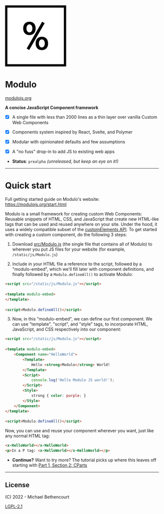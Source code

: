 ![](www-src/img/mono_logo_percent_only.png)

# Modulo

[modulojs.org](https://modulojs.org)

**A concise JavaScript Component framework**

- [X] A single file with less than 2000 lines as a thin layer over vanilla Custom Web Components
- [X] Components system inspired by React, Svelte, and Polymer
- [X] Modular with opinionated defaults and few assumptions
- [X] A "no fuss" drop-in to add JS to existing web apps


- **Status**: `prealpha` *(unreleased, but keep an eye on it!)*


-----

# Quick start

Full getting started guide on Modulo's website: <https://modulojs.org/start.html>

Modulo is a small framework for creating custom Web Components: Reusable
snippets of HTML, CSS, and JavaScript that create new HTML-like tags that can
be used and reused anywhere on your site. Under the hood, it uses a widely
compatible subset of the [customElements API](https://caniuse.com/custom-elementsv1).
To get started with creating a custom component, do the following 3 steps:

1. Download [src/Modulo.js](https://github.com/michaelpb/modulo/blob/main/src/Modulo.js)
(the single file that contains all of Modulo) to wherever you put JS files for
your website (for example, `/static/js/Modulo.js`)


2. Include in your HTML file a reference to the script, followed by a
"modulo-embed", which we'll fill later with component definitions, and finally
followed by a `Modulo.defineAll()` to activate Modulo:

```html
<script src="/static/js/Modulo.js"></script>

<template modulo-embed>
</template>

<script>Modulo.defineAll()</script>
```


3. Now, in this "modulo-embed", we can define our first component. We can use
"template", "script", and "style" tags, to incorporate HTML, JavaScript, and
CSS respectively into our component:

```html
<script src="/static/js/Modulo.js"></script>

<template modulo-embed>
    <Component name="HelloWorld">
        <Template>
            Hello <strong>Modulo</strong> World!
        </Template>
        <Script>
            console.log('Hello Modulo JS world!');
        </Script>
        <Style>
            strong { color: purple; }
        </Style>
    </Component>
</template>

<script>Modulo.defineAll()</script>
```

Now, you can use and reuse your component wherever you want, just like any
normal HTML tag:

```html
<x-HelloWorld></x-HelloWorld>
<p>In a P tag: <x-HelloWorld></x-HelloWorld></p>
```


* **Continue?** Want to try more? The tutorial picks up where this leaves off
  starting with
[Part 1, Section 2: CParts](https://modulojs.org/docs/tutorial_part1.html#cparts)


-----

## License

(C) 2022 - Michael Bethencourt

[LGPL-2.1](https://github.com/michaelpb/modulo/blob/main/LICENSE)


